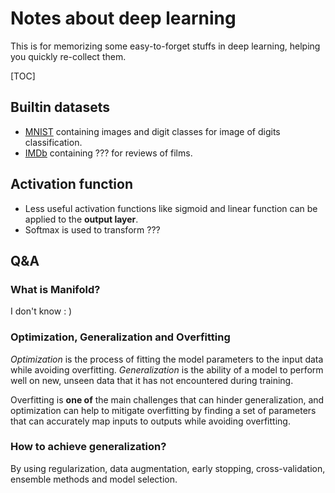 # Notes about deep learning

This is for memorizing some easy-to-forget stuffs in deep learning, helping you
quickly re-collect them.

[TOC]

## Builtin datasets
-   [MNIST](https://en.wikipedia.org/wiki/MNIST_database) containing images and
    digit classes for image of digits classification.
-   [IMDb](https://imdb.com/) containing ??? for reviews of films.

## Activation function
-   Less useful activation functions like sigmoid and linear function can be
    applied to the **output layer**.
-   Softmax is used to transform ???

## Q&A

### What is Manifold?
I don't know : )

### Optimization, Generalization and Overfitting
_Optimization_ is the process of fitting the model parameters to the input data
while avoiding overfitting. _Generalization_ is the ability of a model to
perform well on new, unseen data that it has not encountered during training.

Overfitting is **one of** the main challenges that can hinder generalization,
and optimization can help to mitigate overfitting by finding a set of parameters
that can accurately map inputs to outputs while avoiding overfitting.

### How to achieve generalization?
By using regularization, data augmentation, early stopping, cross-validation,
ensemble methods and model selection.
